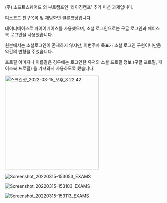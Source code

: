 (주) 소프트스퀘어드 의 부트캠프인 '라이징캠프' 추가 미션 과제입니다.

디스코드 친구목록 및 채팅화면 클론코딩입니다.

데이터베이스로 파이어베이스를 사용했으며, 소셜 로그인으로는 구글 로그인과 페이스북 로그인을 사용했습니다.

원본에서는 소셜로그인이 존재하지 않지만, 이번주차 목표가 소셜 로그인 구현이니만큼 약간의 변형을 주었습니다.

프로필 이미지나 이름같은 경우에는 로그인한 유저의 소셜 프로필 정보 (구글 프로필, 페이스북 프로필) 을 가져와서 사용하도록 했습니다.

<img width="300" alt="스크린샷_2022-03-15_오후_3 22 42" src="https://user-images.githubusercontent.com/80454599/163404923-e854794e-f5b9-40f4-ad42-db6ab7debe60.png">

![Screenshot_20220315-153053_EXAMS](https://user-images.githubusercontent.com/80454599/163405171-d88cf80c-79ae-41c5-9cc7-9f9e63feebb0.jpg)

![Screenshot_20220315-153103_EXAMS](https://user-images.githubusercontent.com/80454599/163405187-69288bfb-c3d2-402f-bfa9-01e5e80d3e56.jpg)

![Screenshot_20220315-153113_EXAMS](https://user-images.githubusercontent.com/80454599/163405193-323b3922-993a-4e25-984a-576130044865.jpg)
